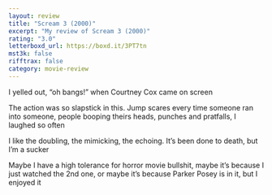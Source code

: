 ```yaml
---
layout: review
title: "Scream 3 (2000)"
excerpt: "My review of Scream 3 (2000)"
rating: "3.0"
letterboxd_url: https://boxd.it/3PT7tn
mst3k: false
rifftrax: false
category: movie-review
---
```


I yelled out, “oh bangs!” when Courtney Cox came on screen

The action was so slapstick in this. Jump scares every time someone ran into someone, people booping theirs heads, punches and pratfalls, I laughed so often

I like the doubling, the mimicking, the echoing. It’s been done to death, but I’m a sucker

Maybe I have a high tolerance for horror movie bullshit, maybe it’s because I just watched the 2nd one, or maybe it’s because Parker Posey is in it, but I enjoyed it
